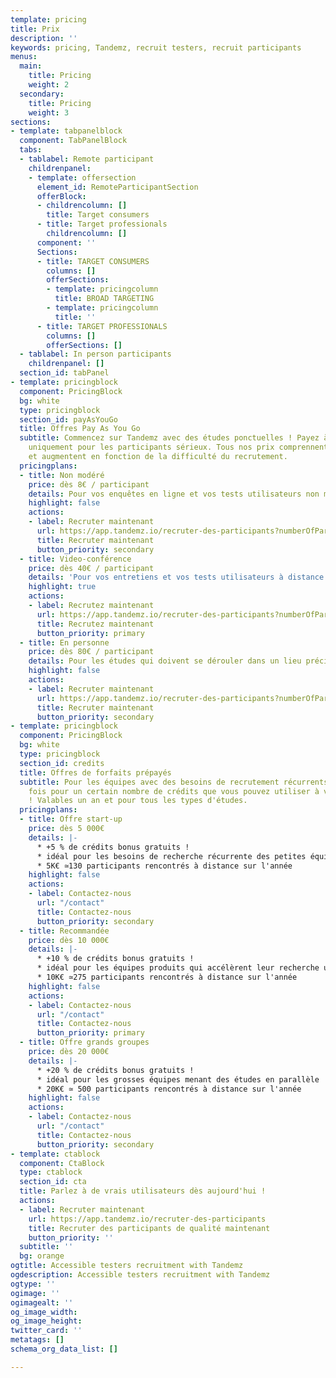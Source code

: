 ```yaml
---
template: pricing
title: Prix
description: ''
keywords: pricing, Tandemz, recruit testers, recruit participants
menus:
  main:
    title: Pricing
    weight: 2
  secondary:
    title: Pricing
    weight: 3
sections:
- template: tabpanelblock
  component: TabPanelBlock
  tabs:
  - tablabel: Remote participant
    childrenpanel:
    - template: offersection
      element_id: RemoteParticipantSection
      offerBlock:
      - childrencolumn: []
        title: Target consumers
      - title: Target professionals
        childrencolumn: []
      component: ''
      Sections:
      - title: TARGET CONSUMERS
        columns: []
        offerSections:
        - template: pricingcolumn
          title: BROAD TARGETING
        - template: pricingcolumn
          title: ''
      - title: TARGET PROFESSIONALS
        columns: []
        offerSections: []
  - tablabel: In person participants
    childrenpanel: []
  section_id: tabPanel
- template: pricingblock
  component: PricingBlock
  bg: white
  type: pricingblock
  section_id: payAsYouGo
  title: Offres Pay As You Go
  subtitle: Commencez sur Tandemz avec des études ponctuelles ! Payez à la fin et
    uniquement pour les participants sérieux. Tous nos prix comprennent les contreparties,
    et augmentent en fonction de la difficulté du recrutement.
  pricingplans:
  - title: Non modéré
    price: dès 8€ / participant
    details: Pour vos enquêtes en ligne et vos tests utilisateurs non modérés
    highlight: false
    actions:
    - label: Recruter maintenant
      url: https://app.tandemz.io/recruter-des-participants?numberOfParticipantRequired=10&type=FIRST_CLICK_FIVE_SECONDS
      title: Recruter maintenant
      button_priority: secondary
  - title: Video-conférence
    price: dès 40€ / participant
    details: 'Pour vos entretiens et vos tests utilisateurs à distance '
    highlight: true
    actions:
    - label: Recrutez maintenant
      url: https://app.tandemz.io/recruter-des-participants?numberOfParticipantRequired=6&type=ONLINE_MEETING
      title: Recrutez maintenant
      button_priority: primary
  - title: En personne
    price: dès 80€ / participant
    details: Pour les études qui doivent se dérouler dans un lieu précis
    highlight: false
    actions:
    - label: Recruter maintenant
      url: https://app.tandemz.io/recruter-des-participants?numberOfParticipantRequired=6&type=PHYSICAL
      title: Recruter maintenant
      button_priority: secondary
- template: pricingblock
  component: PricingBlock
  bg: white
  type: pricingblock
  section_id: credits
  title: Offres de forfaits prépayés
  subtitle: Pour les équipes avec des besoins de recrutement récurrents. Payez une
    fois pour un certain nombre de crédits que vous pouvez utiliser à votre guise
    ! Valables un an et pour tous les types d'études.
  pricingplans:
  - title: Offre start-up
    price: dès 5 000€
    details: |-
      * +5 % de crédits bonus gratuits !
      * idéal pour les besoins de recherche récurrente des petites équipes
      * 5K€ ≃130 participants rencontrés à distance sur l'année
    highlight: false
    actions:
    - label: Contactez-nous
      url: "/contact"
      title: Contactez-nous
      button_priority: secondary
  - title: Recommandée
    price: dès 10 000€
    details: |-
      * +10 % de crédits bonus gratuits !
      * idéal pour les équipes produits qui accélèrent leur recherche utilisateur
      * 10K€ ≃275 participants rencontrés à distance sur l'année
    highlight: false
    actions:
    - label: Contactez-nous
      url: "/contact"
      title: Contactez-nous
      button_priority: primary
  - title: Offre grands groupes
    price: dès 20 000€
    details: |-
      * +20 % de crédits bonus gratuits !
      * idéal pour les grosses équipes menant des études en parallèle
      * 20K€ ≃ 500 participants rencontrés à distance sur l'année
    highlight: false
    actions:
    - label: Contactez-nous
      url: "/contact"
      title: Contactez-nous
      button_priority: secondary
- template: ctablock
  component: CtaBlock
  type: ctablock
  section_id: cta
  title: Parlez à de vrais utilisateurs dès aujourd'hui !
  actions:
  - label: Recruter maintenant
    url: https://app.tandemz.io/recruter-des-participants
    title: Recruter des participants de qualité maintenant
    button_priority: ''
  subtitle: ''
  bg: orange
ogtitle: Accessible testers recruitment with Tandemz
ogdescription: Accessible testers recruitment with Tandemz
ogtype: ''
ogimage: ''
ogimagealt: ''
og_image_width: 
og_image_height: 
twitter_card: ''
metatags: []
schema_org_data_list: []

---
```

